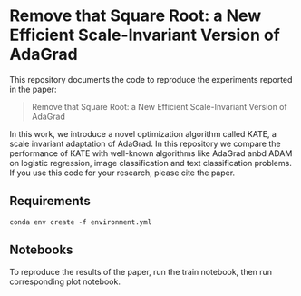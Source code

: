 # Remove that Square Root: a New Efficient Scale-Invariant Version of AdaGrad

This repository documents the code to reproduce the experiments reported in the paper:
> Remove that Square Root: a New Efficient Scale-Invariant Version of AdaGrad

In this work, we introduce a novel optimization algorithm called KATE, a scale invariant adaptation of AdaGrad. In this repository we compare the performance of KATE with well-known algorithms like AdaGrad anbd ADAM on logistic regression, image classification and text classification problems. If you use this code for your research, please cite the paper.


## Requirements
```setup
conda env create -f environment.yml
```

## Notebooks
To reproduce the results of the paper, run the train notebook, then run corresponding plot notebook.
